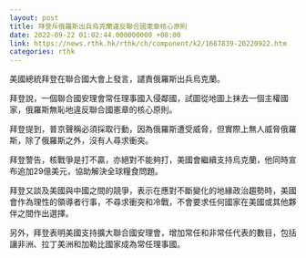 ```yaml
---
layout: post
title: 拜登斥俄羅斯出兵烏克蘭違反聯合國憲章核心原則
date: 2022-09-22 01:02:44.000000000 +08:00
link: https://news.rthk.hk/rthk/ch/component/k2/1667839-20220922.htm
categories: rthk
---
```


美國總統拜登在聯合國大會上發言，譴責俄羅斯出兵烏克蘭。

拜登說，一個聯合國安理會常任理事國入侵鄰國，試圖從地圖上抹去一個主權國家，俄羅斯無恥地違反聯合國憲章的核心原則。

拜登提到，普京聲稱必須採取行動，因為俄羅斯遭受威脅，但實際上無人威脅俄羅斯，除了俄羅斯之外，沒有人尋求衝突。

拜登警告，核戰爭是打不贏，亦絕對不能夠打，美國會繼續支持烏克蘭，他同時宣布追加29億美元，協助解決全球糧食問題。

拜登又談及美國與中國之間的競爭，表示在應對不斷變化的地緣政治趨勢時，美國會作為理性的領導者行事，不尋求衝突和冷戰，不會要求任何國家在美國或其他夥伴之間作出選擇。

另外，拜登表明美國支持擴大聯合國安理會，增加常任和非常任代表的數目，包括讓非洲、拉丁美洲和加勒比國家成為常任理事國。
